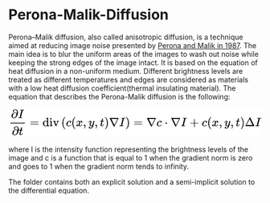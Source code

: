 # Perona-Malik-Diffusion
Perona–Malik diffusion, also called anisotropic diffusion, is a technique aimed at reducing image noise presented by [Perona and Malik in 1987](https://authors.library.caltech.edu/6498/1/PERieeetpami90.pdf).
The main idea is to blur the uniform areas of the images to wash out noise while keeping the strong edges of the image intact. 
It is based on the equation of heat diffusion in a non-uniform medium. Different brightness levels are treated as different temperatures and edges are considered as materials with a low heat diffusion coefficient(thermal insulating material). The equation that describes the Perona-Malik diffusion is the following:


![Anisotropic Diffusion Formula](_img1.jpg)




where I is the intensity function representing the brightness levels of the image and c is a function that is equal to 1 when the gradient norm is zero and goes to 1 when the gradient norm tends to infinity.

The folder contains both an explicit solution and a semi-implicit solution to the differential equation. 

